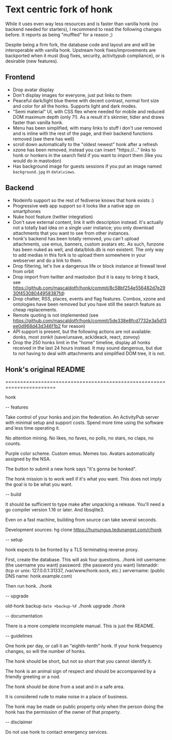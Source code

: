 # Text centric fork of honk

While it uses even way less resources and is faster than vanilla honk (no
backend needed for starters), I recommend to read the following changes before.
It reports as being "muffled" for a reason ;)

Despite being a firm fork, the database code and layout are and will be
interoperable with vanilla honk. Upstream honk fixes/improvements are
backported when it must (bug fixes, security, activitypub compliance), or is
desirable (new features).

## Frontend

- Drop avatar display
- Don't display images for everyone, just put links to them
- Peaceful dark/light blue theme with decent contrast, normal font size and
  color for all the honks. Supports light and dark modes.
- "Semi material" UI, with CSS flex where needed for mobile and reduced DOM
  maximum depth (only 7!). As a result it's skinnier, tidier and draws faster
  than vanilla honk.
- Menu has been simplified, with many links to stuff i don't use removed and is
  inline with the rest of the page, and their backend functions removed (see
  there has well)
- scroll down automatically to the "oldest newest" honk after a refresh
- xzone has been removed, instead you can insert "https://..." links to honk or
  honkers in the search field if you want to import them (like you would do in
  mastodon)
- Has background image for guests sessions if you put an image named
  `background.jpg` in `data\views`.

## Backend

- Nodeinfo support so the rest of fediverse knows that honk exists :)
- Progressive web app support so it looks like a native app on smartphones
- Nuke hoot feature (twitter integration)
- Don't save external content, link it with description instead. It's actually
  not a totally bad idea on a single user instance; you only download
  attachments that you want to see from other instances.
- honk's backend has been totally removed, you can't upload attachments, use
  emus, banners, custom avatars etc. As such, funzone has been nuked as well,
  and data/blob.db is non existent. The only way to add medias in this fork is
  to upload them somewhere in your webserver and do a link to them.
- Drop filtering, let's live a dangerous life or block instance at firewall
  level from orbit
- Drop import from twitter and mastodon (but it is easy to bring it back, see
  https://github.com/mascaldotfr/honk/commit/8c58bf254e556482d7e2930f45308044958387fd)
- Drop chatter, RSS, places, events and flag features. Combos, xzone and
  ontologies have been removed but you have still the search feature as cheap
  replacements.
- Remote quoting is not implemented (see https://github.com/mascaldotfr/honk/commit/5de338e8fcd7732e3a5d13ee0d968d43d346f1b2 for reason)
- API support is present, but the following actions are not available:
  donks, most zonkit (save/unsave, ack/deack, react, zonvoy)
- Drop the 250 honks limit in the "home" timeline, display all honks received
  in the last 24 hours instead. It may sound dangerous, but due to not having
  to deal with attachments and simplified DOM tree, it is not.


## Honk's original README

=======================================================================

honk

-- features

Take control of your honks and join the federation.
An ActivityPub server with minimal setup and support costs.
Spend more time using the software and less time operating it.

No attention mining.
No likes, no faves, no polls, no stars, no claps, no counts.

Purple color scheme. Custom emus. Memes too.
Avatars automatically assigned by the NSA.

The button to submit a new honk says "it's gonna be honked".

The honk mission is to work well if it's what you want.
This does not imply the goal is to be what you want.

-- build

It should be sufficient to type make after unpacking a release.
You'll need a go compiler version 1.16 or later. And libsqlite3.

Even on a fast machine, building from source can take several seconds.

Development sources: hg clone https://humungus.tedunangst.com/r/honk

-- setup

honk expects to be fronted by a TLS terminating reverse proxy.

First, create the database. This will ask four questions.
./honk init
username: (the username you want)
password: (the password you want)
listenaddr: (tcp or unix: 127.0.0.1:31337, /var/www/honk.sock, etc.)
servername: (public DNS name: honk.example.com)

Then run honk.
./honk

-- upgrade

old-honk backup `date +backup-%F`
./honk upgrade
./honk

-- documentation

There is a more complete incomplete manual. This is just the README.

-- guidelines

One honk per day, or call it an "eighth-tenth" honk.
If your honk frequency changes, so will the number of honks.

The honk should be short, but not so short that you cannot identify it.

The honk is an animal sign of respect and should be accompanied by a
friendly greeting or a nod.

The honk should be done from a seat and in a safe area.

It is considered rude to make noise in a place of business.

The honk may be made on public property only when the person doing
the honk has the permission of the owner of that property.

-- disclaimer

Do not use honk to contact emergency services.
